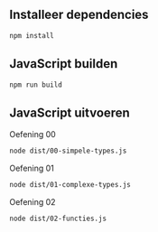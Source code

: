 ## Installeer dependencies

```bash
npm install
```

## JavaScript builden

```bash
npm run build
```

## JavaScript uitvoeren

Oefening 00

```bash
node dist/00-simpele-types.js
```

Oefening 01

```bash
node dist/01-complexe-types.js
```

Oefening 02

```bash
node dist/02-functies.js
```
